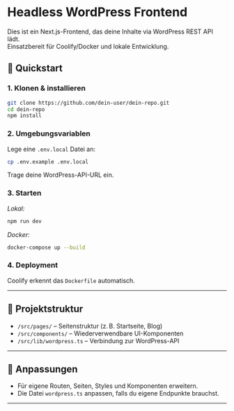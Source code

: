 # Headless WordPress Frontend

Dies ist ein Next.js-Frontend, das deine Inhalte via WordPress REST API lädt.  
Einsatzbereit für Coolify/Docker und lokale Entwicklung.

## 🚀 Quickstart

### 1. Klonen & installieren

```bash
git clone https://github.com/dein-user/dein-repo.git
cd dein-repo
npm install
```

### 2. Umgebungsvariablen

Lege eine `.env.local` Datei an:

```bash
cp .env.example .env.local
```

Trage deine WordPress-API-URL ein.

### 3. Starten

_Lokal:_

```bash
npm run dev
```

_Docker:_

```bash
docker-compose up --build
```

### 4. Deployment

Coolify erkennt das `Dockerfile` automatisch.

---

## 🔗 Projektstruktur

- `/src/pages/` – Seitenstruktur (z. B. Startseite, Blog)
- `/src/components/` – Wiederverwendbare UI-Komponenten
- `/src/lib/wordpress.ts` – Verbindung zur WordPress-API

---

## 📝 Anpassungen

- Für eigene Routen, Seiten, Styles und Komponenten erweitern.
- Die Datei `wordpress.ts` anpassen, falls du eigene Endpunkte brauchst.

---

